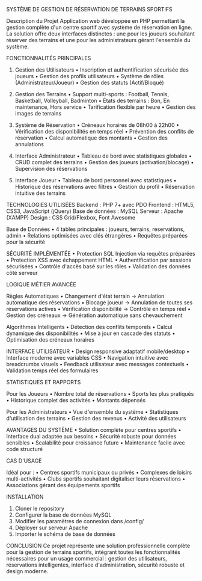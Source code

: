 SYSTÈME DE GESTION DE RÉSERVATION DE TERRAINS SPORTIFS

Description du Projet
Application web développée en PHP permettant la gestion complète d'un centre sportif avec système de réservation en ligne. La solution offre deux interfaces distinctes : une pour les joueurs souhaitant réserver des terrains et une pour les administrateurs gérant l'ensemble du système.

FONCTIONNALITÉS PRINCIPALES

1. Gestion des Utilisateurs
• Inscription et authentification sécurisée des joueurs
• Gestion des profils utilisateurs
• Système de rôles (Administrateur/Joueur)
• Gestion des statuts (Actif/Bloqué)

2. Gestion des Terrains
• Support multi-sports : Football, Tennis, Basketball, Volleyball, Badminton
• États des terrains : Bon, En maintenance, Hors service
• Tarification flexible par heure
• Gestion des images de terrains

3. Système de Réservation
• Créneaux horaires de 08h00 à 22h00
• Vérification des disponibilités en temps réel
• Prévention des conflits de réservation
• Calcul automatique des montants
• Gestion des annulations

4. Interface Administrateur
• Tableau de bord avec statistiques globales
• CRUD complet des terrains
• Gestion des joueurs (activation/blocage)
• Supervision des réservations

5. Interface Joueur
• Tableau de bord personnel avec statistiques
• Historique des réservations avec filtres
• Gestion du profil
• Réservation intuitive des terrains

TECHNOLOGIES UTILISÉES
Backend : PHP 7+ avec PDO
Frontend : HTML5, CSS3, JavaScript (jQuery)
Base de données : MySQL
Serveur : Apache (XAMPP)
Design : CSS Grid/Flexbox, Font Awesome

Base de Données
• 4 tables principales : joueurs, terrains, reservations, admin
• Relations optimisées avec clés étrangères
• Requêtes préparées pour la sécurité

SÉCURITÉ IMPLÉMENTÉE
• Protection SQL Injection via requêtes préparées
• Protection XSS avec échappement HTML
• Authentification par sessions sécurisées
• Contrôle d'accès basé sur les rôles
• Validation des données côté serveur

LOGIQUE MÉTIER AVANCÉE

Règles Automatiques
• Changement d'état terrain → Annulation automatique des réservations
• Blocage joueur → Annulation de toutes ses réservations actives
• Vérification disponibilité → Contrôle en temps réel
• Gestion des créneaux → Génération automatique sans chevauchement

Algorithmes Intelligents
• Détection des conflits temporels
• Calcul dynamique des disponibilités
• Mise à jour en cascade des statuts
• Optimisation des créneaux horaires

INTERFACE UTILISATEUR
• Design responsive adaptatif mobile/desktop
• Interface moderne avec variables CSS
• Navigation intuitive avec breadcrumbs visuels
• Feedback utilisateur avec messages contextuels
• Validation temps réel des formulaires

STATISTIQUES ET RAPPORTS

Pour les Joueurs
• Nombre total de réservations
• Sports les plus pratiqués
• Historique complet des activités
• Montants dépensés

Pour les Administrateurs
• Vue d'ensemble du système
• Statistiques d'utilisation des terrains
• Gestion des revenus
• Activité des utilisateurs

AVANTAGES DU SYSTÈME
• Solution complète pour centres sportifs
• Interface dual adaptée aux besoins
• Sécurité robuste pour données sensibles
• Scalabilité pour croissance future
• Maintenance facile avec code structuré

CAS D'USAGE

Idéal pour :
• Centres sportifs municipaux ou privés
• Complexes de loisirs multi-activités
• Clubs sportifs souhaitant digitaliser leurs réservations
• Associations gérant des équipements sportifs

INSTALLATION
1. Cloner le repository
2. Configurer la base de données MySQL
3. Modifier les paramètres de connexion dans /config/
4. Déployer sur serveur Apache
5. Importer le schéma de base de données

CONCLUSION
Ce projet représente une solution professionnelle complète pour la gestion de terrains sportifs, intégrant toutes les fonctionnalités nécessaires pour un usage commercial : gestion des utilisateurs, réservations intelligentes, interface d'administration, sécurité robuste et design moderne.
